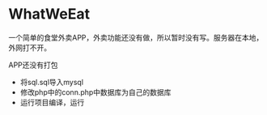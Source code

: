 # WhatWeEat
  一个简单的食堂外卖APP，外卖功能还没有做，所以暂时没有写。服务器在本地，外网打不开。

  APP还没有打包

- 将sql.sql导入mysql
- 修改php中的conn.php中数据库为自己的数据库
- 运行项目编译，运行

